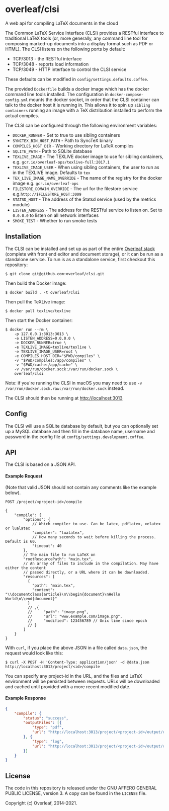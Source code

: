 overleaf/clsi
===============

A web api for compiling LaTeX documents in the cloud

The Common LaTeX Service Interface (CLSI) provides a RESTful interface to traditional LaTeX tools (or, more generally, any command line tool for composing marked-up documents into a display format such as PDF or HTML). The CLSI listens on the following ports by default:

* TCP/3013 - the RESTful interface
* TCP/3048 - reports load information
* TCP/3049 - HTTP interface to control the CLSI service

These defaults can be modified in `config/settings.defaults.coffee`.

The provided `Dockerfile` builds a docker image which has the docker command line tools installed. The configuration in `docker-compose-config.yml` mounts the docker socket, in order that the CLSI container can talk to the docker host it is running in. This allows it to spin up `sibling containers` running an image with a TeX distribution installed to perform the actual compiles.

The CLSI can be configured through the following environment variables:

  * `DOCKER_RUNNER` - Set to true to use sibling containers
  * `SYNCTEX_BIN_HOST_PATH` - Path to SyncTeX binary
  * `COMPILES_HOST_DIR` - Working directory for LaTeX compiles
  * `SQLITE_PATH` - Path to SQLite database
  * `TEXLIVE_IMAGE` - The TEXLIVE docker image to use for sibling containers, e.g. `gcr.io/overleaf-ops/texlive-full:2017.1`
  * `TEXLIVE_IMAGE_USER` - When using sibling containers, the user to run as in the TEXLIVE image. Defaults to `tex`
  * `TEX_LIVE_IMAGE_NAME_OVERRIDE` - The name of the registry for the docker image e.g. `gcr.io/overleaf-ops`
  * `FILESTORE_DOMAIN_OVERRIDE` - The url for the filestore service e.g.`http://$FILESTORE_HOST:3009`
  * `STATSD_HOST` - The address of the Statsd service (used by the metrics module)
  * `LISTEN_ADDRESS` - The address for the RESTful service to listen on. Set to `0.0.0.0` to listen on all network interfaces
  * `SMOKE_TEST` - Whether to run smoke tests

Installation
------------

The CLSI can be installed and set up as part of the entire [Overleaf stack](https://github.com/overleaf/overleaf) (complete with front end editor and document storage), or it can be run as a standalone service. To run is as a standalone service, first checkout this repository:

    $ git clone git@github.com:overleaf/clsi.git

Then build the Docker image:

    $ docker build . -t overleaf/clsi

Then pull the TeXLive image:

    $ docker pull texlive/texlive

Then start the Docker container:

    $ docker run --rm \
        -p 127.0.0.1:3013:3013 \
        -e LISTEN_ADDRESS=0.0.0.0 \
        -e DOCKER_RUNNER=true \
        -e TEXLIVE_IMAGE=texlive/texlive \
        -e TEXLIVE_IMAGE_USER=root \
        -e COMPILES_HOST_DIR="$PWD/compiles" \
        -v "$PWD/compiles:/app/compiles" \
        -v "$PWD/cache:/app/cache" \
        -v /var/run/docker.sock:/var/run/docker.sock \
        overleaf/clsi

Note: if you're running the CLSI in macOS you may need to use `-v /var/run/docker.sock.raw:/var/run/docker.sock` instead.

The CLSI should then be running at <http://localhost:3013>

Config
------

The CLSI will use a SQLite database by default, but you can optionally set up a MySQL database and then fill in the database name, username and password in the config file at `config/settings.development.coffee`.

API
---

The CLSI is based on a JSON API.

#### Example Request

(Note that valid JSON should not contain any comments like the example below).

    POST /project/<project-id>/compile

```json5
{
    "compile": {
        "options": {
            // Which compiler to use. Can be latex, pdflatex, xelatex or lualatex
            "compiler": "lualatex",
            // How many seconds to wait before killing the process. Default is 60.
            "timeout": 40
        },
        // The main file to run LaTeX on
        "rootResourcePath": "main.tex",
        // An array of files to include in the compilation. May have either the content
        // passed directly, or a URL where it can be downloaded.
        "resources": [
          {
            "path": "main.tex",
            "content": "\\documentclass{article}\n\\begin{document}\nHello World\n\\end{document}"
          }
          // ,{
          //     "path": "image.png",
          //     "url": "www.example.com/image.png",
          //     "modified": 123456789 // Unix time since epoch
          // }
        ]
    }
}
```

With `curl`, if you place the above JSON in a file called `data.json`, the request would look like this:

``` shell
$ curl -X POST -H 'Content-Type: application/json' -d @data.json http://localhost:3013/project/<id>/compile
```

You can specify any project-id in the URL, and the files and LaTeX environment will be persisted between requests.
URLs will be downloaded and cached until provided with a more recent modified date.

#### Example Response

```json
{
    "compile": {
        "status": "success",
        "outputFiles": [{
            "type": "pdf",
            "url": "http://localhost:3013/project/<project-id>/output/output.pdf"
        }, {
            "type": "log",
            "url": "http://localhost:3013/project/<project-id>/output/output.log"
        }]
    }
}
```

License
-------

The code in this repository is released under the GNU AFFERO GENERAL PUBLIC LICENSE, version 3. A copy can be found in the `LICENSE` file.

Copyright (c) Overleaf, 2014-2021.
